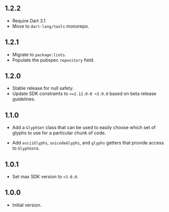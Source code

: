 ## 1.2.2

* Require Dart 3.1
* Move to `dart-lang/tools` monorepo.

## 1.2.1

* Migrate to `package:lints`.
* Populate the pubspec `repository` field.

## 1.2.0

* Stable release for null safety.
* Update SDK constraints to `>=2.12.0-0 <3.0.0` based on beta release
  guidelines.

## 1.1.0

* Add a `GlyphSet` class that can be used to easily choose which set of glyphs
  to use for a particular chunk of code.

* Add `asciiGlyphs`, `unicodeGlyphs`, and `glyphs` getters that provide access
  to `GlyphSet`s.

## 1.0.1

* Set max SDK version to `<3.0.0`.

## 1.0.0

* Initial version.
